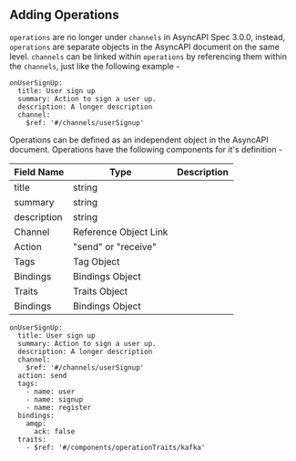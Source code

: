 ## Adding Operations

`operations` are no longer under `channels` in AsyncAPI Spec 3.0.0, instead, `operations` are separate objects in the AsyncAPI document on the same level. 
`channels` can be linked within `operations` by referencing them within the `channels`, just like the following example -

```
onUserSignUp:
  title: User sign up
  summary: Action to sign a user up.
  description: A longer description
  channel:
    $ref: '#/channels/userSignup'
```

Operations can be defined as an independent object in the AsyncAPI document. Operations have the following components for it's definition -

|  Field Name | Type | Description |
|---|---|---|
| title | string | |
| summary | string | |
| description | string | |
| Channel | Reference Object Link | |
| Action | "send" or "receive" | |
| Tags | Tag Object | |
| Bindings | Bindings Object | |
| Traits | Traits Object | |
| Bindings | Bindings Object | |

```
onUserSignUp:
  title: User sign up
  summary: Action to sign a user up.
  description: A longer description
  channel:
    $ref: '#/channels/userSignup'
  action: send
  tags:
    - name: user
    - name: signup
    - name: register
  bindings:
    amqp:
      ack: false
  traits:
    - $ref: '#/components/operationTraits/kafka'
```
